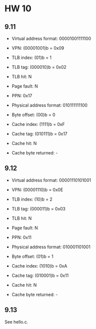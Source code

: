 # HW 10 #

## 9.11 ##

- Virtual address format: 00001001111100

- VPN: (00001001)b = 0x09
- TLB index: (01)b = 1
- TLB tag: (000010)b = 0x02
- TLB hit: N
- Page fault: N
- PPN: 0x17

- Physical address format: 010111111100

- Byte offset: (00)b = 0
- Cache index: (1111)b = 0xF
- Cache tag: (010111)b = 0x17
- Cache hit: N
- Cache byte returned: -

## 9.12 ##

- Virtual address format: 00001110101001

- VPN: (00001110)b = 0x0E
- TLB index: (10)b = 2
- TLB tag: (000011)b = 0x03
- TLB hit: N
- Page fault: N
- PPN: 0x11

- Physical address format: 010001101001

- Byte offset: (01)b = 1
- Cache index: (1010)b = 0xA
- Cache tag: (010001)b = 0x11
- Cache hit: N
- Cache byte returned: -

## 9.13 ##

See hello.c.
